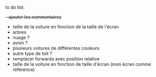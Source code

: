 to do list:

~~- ajouter les commentaires~~
- taille de la voiture en fonction de la taille de l'écran
- arbres
- nuage ?
- avion ?
- plusieurs voitures de différentes couleurs
- autre type de toit ?
- remplacer forwarda avec position relative
- taille de la voiture en fonction de taille d'écran (mon écran comme référence)
